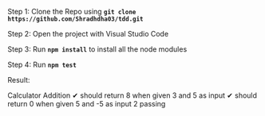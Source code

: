 Step 1: Clone the Repo using **`git clone https://github.com/Shradhdha03/tdd.git`**

Step 2: Open the project with Visual Studio Code

Step 3: Run **`npm install`** to install all the node modules

Step 4: Run **`npm test`**  

Result: 

Calculator
Addition
✔ should return 8 when given 3 and 5 as input 
✔ should return 0 when given 5 and -5 as input 
2 passing 